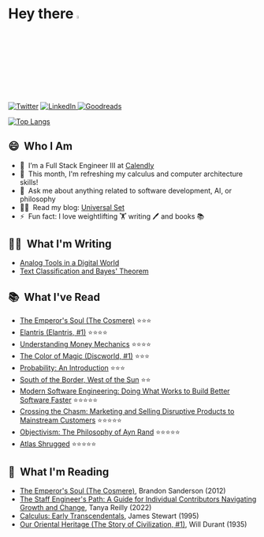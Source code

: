 # Hey there <a href="https://www.linkedin.com/in/quentinlintz/"><img src="https://media.giphy.com/media/hvRJCLFzcasrR4ia7z/giphy.gif" width="4%"></a>

<a href="https://www.twitter.com/quentinlintz">![Twitter](https://img.shields.io/badge/Twitter-%231DA1F2.svg?style=for-the-badge&logo=Twitter&logoColor=white)</a>
<a href="https://www.linkedin.com/in/quentinlintz/">![LinkedIn](https://img.shields.io/badge/linkedin-%230077B5.svg?style=for-the-badge&logo=linkedin&logoColor=white)
</a>
<a href="https://www.goodreads.com/user/show/160841838">![Goodreads](https://img.shields.io/badge/Goodreads-F3F1EA?style=for-the-badge&logo=goodreads&logoColor=372213)</a>

[![Top Langs](https://github-readme-stats.vercel.app/api/top-langs/?username=quentinlintz&layout=compact&hide=shell&size_weight=0.5&count_weight=0.5&theme=tokyonight&show_progress=false)](https://github.com/anuraghazra/github-readme-stats)

## 😄 &nbsp;Who I Am

- 🔭 &nbsp;I’m a Full Stack Engineer III at [Calendly](https://calendly.com/)
- 🌱 &nbsp;This month, I'm refreshing my calculus and computer architecture skills!
- 💬 &nbsp;Ask me about anything related to software development, AI, or philosophy
- 👨‍💻 &nbsp;Read my blog: [Universal Set](https://universalset.org/)
- ⚡ &nbsp;Fun fact: I love weightlifting 🏋️ writing 🖊️ and books 📚

## ✍🏻 &nbsp;What I'm Writing

<!-- UNIVERSALSET:START -->
- [Analog Tools in a Digital World](https://quentinlintz.github.io/posts/analog-tools-in-a-digital-world/)
- [Text Classification and Bayes&#39; Theorem](https://quentinlintz.github.io/posts/text-classification-and-bayes-theorem/)
<!-- UNIVERSALSET:END -->

## 📚 &nbsp;What I've Read

<!-- GOODREADS-READ:START -->
- [The Emperor's Soul (The Cosmere)](https://www.goodreads.com/review/show/6539355821?utm_medium=api&utm_source=rss) ⭐⭐⭐
- [Elantris (Elantris, #1)](https://www.goodreads.com/review/show/6410362323?utm_medium=api&utm_source=rss) ⭐⭐⭐⭐
- [Understanding Money Mechanics](https://www.goodreads.com/review/show/6358661616?utm_medium=api&utm_source=rss) ⭐⭐⭐⭐
- [The Color of Magic (Discworld, #1)](https://www.goodreads.com/review/show/6351044354?utm_medium=api&utm_source=rss) ⭐⭐⭐
- [Probability: An Introduction](https://www.goodreads.com/review/show/6286456373?utm_medium=api&utm_source=rss) ⭐⭐⭐
- [South of the Border, West of the Sun](https://www.goodreads.com/review/show/6053104016?utm_medium=api&utm_source=rss) ⭐⭐
- [Modern Software Engineering: Doing What Works to Build Better Software Faster](https://www.goodreads.com/review/show/6097925818?utm_medium=api&utm_source=rss) ⭐⭐⭐⭐⭐
- [Crossing the Chasm: Marketing and Selling Disruptive Products to Mainstream Customers](https://www.goodreads.com/review/show/5976169314?utm_medium=api&utm_source=rss) ⭐⭐⭐⭐⭐
- [Objectivism: The Philosophy of Ayn Rand](https://www.goodreads.com/review/show/5907799301?utm_medium=api&utm_source=rss) ⭐⭐⭐⭐⭐
- [Atlas Shrugged](https://www.goodreads.com/review/show/5230094857?utm_medium=api&utm_source=rss) ⭐⭐⭐⭐⭐
<!-- GOODREADS-READ:END -->

## 📖 &nbsp;What I'm Reading

<!-- GOODREADS-CURRENTLY-READING:START -->
- [The Emperor's Soul (The Cosmere)](https://www.goodreads.com/review/show/6539355821?utm_medium=api&utm_source=rss), Brandon Sanderson (2012)
- [The Staff Engineer's Path: A Guide for Individual Contributors Navigating Growth and Change](https://www.goodreads.com/review/show/6495003472?utm_medium=api&utm_source=rss), Tanya Reilly (2022)
- [Calculus: Early Transcendentals](https://www.goodreads.com/review/show/6395865398?utm_medium=api&utm_source=rss), James Stewart (1995)
- [Our Oriental Heritage (The Story of Civilization, #1)](https://www.goodreads.com/review/show/6033872271?utm_medium=api&utm_source=rss), Will Durant (1935)
<!-- GOODREADS-CURRENTLY-READING:END -->
